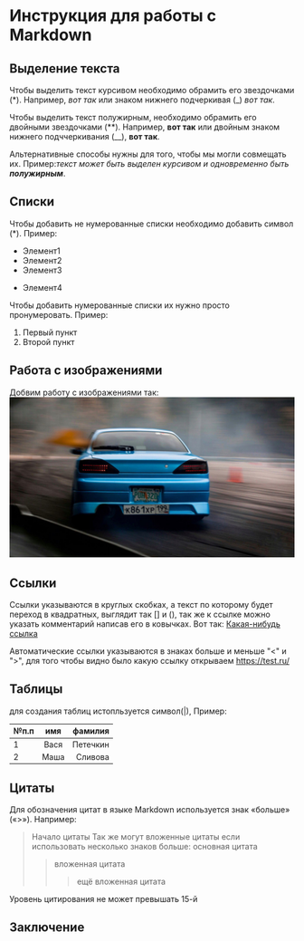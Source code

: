 # Инструкция для работы с Markdown

## Выделение текста

Чтобы выделить текст курсивом необходимо обрамить его звездочками (*). Например, *вот так* или знаком нижнего подчеркивая (_) _вот так_.

Чтобы выделить текст полужирным, необходимо обрамить его двойными звездочками (**). Например, **вот так** или двойным знаком нижнего подччеркивания (__), __вот так__.

Альтернативные способы нужны для того, чтобы мы могли совмещать их. Пример:_текст может быть выделен курсивом и одновременно быть **полужирным**_.

## Списки

Чтобы добавить не нумерованные списки необходимо добавить символ (*). Пример:
* Элемент1
* Элемент2
* Элемент3
+ Элемент4

Чтобы добавить нумерованные списки их нужно просто пронумеровать. Пример:
1. Первый пункт
2. Второй пункт

## Работа с изображениями

Добвим работу с изображениями так:
![Привет, это ниссан сильвия](silvia.jpg)

## Ссылки

Ссылки указываются в круглых скобках, а текст по которому будет переход в квадратных, выглядит так [] и (), так же к ссылке можно указать комментарий написав его в ковычках. Вот так: [Какая-нибудь ссылка](https://test.ru/ "покажу какой-то текст")

Автоматические ссылки указываются в знаках больше и меньше "<" и ">", для того чтобы видно было какую ссылку открываем <https://test.ru/>

## Таблицы
для создания таблиц истопльзуется символ(|), Пример:

|№п.п|имя|фамилия|
|----------|:--:|--:|
| 1 |Вася | Петечкин |
| 2 |Маша | Сливова |

## Цитаты

Для обозначения цитат в языке Markdown используется знак «больше» («>»). Например:
>Начало цитаты
Так же могут вложенные цитаты если использовать несколько знаков больше:
>основная цитата
>>вложенная цитата
>>>ещё вложенная цитата

Уровень цитирования не может превышать 15-й

## Заключение